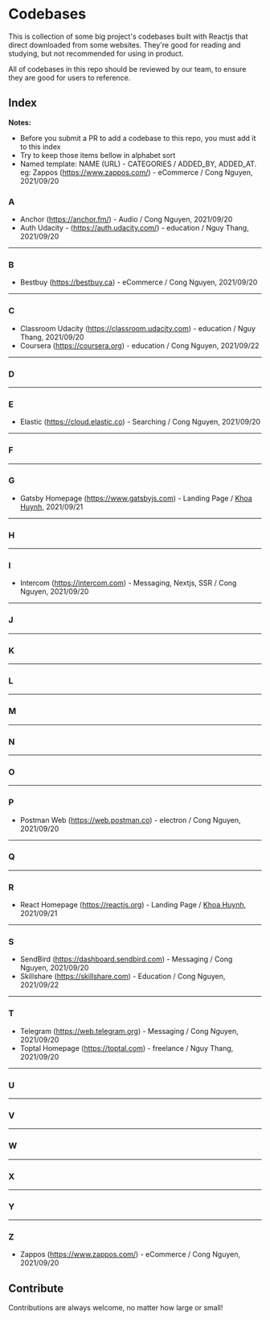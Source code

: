 # Codebases

This is collection of some big project's codebases built with Reactjs that direct downloaded from some websites. They're good for reading and studying, but not recommended for using in product.

All of codebases in this repo should be reviewed by our team, to ensure they are good for users to reference.

## Index

**Notes:**
* Before you submit a PR to add a codebase to this repo, you must add it to this index
* Try to keep those items bellow in alphabet sort
* Named template: NAME (URL) - CATEGORIES / ADDED_BY, ADDED_AT. eg: Zappos (https://www.zappos.com/) - eCommerce / Cong Nguyen, 2021/09/20

### A
* Anchor (https://anchor.fm/) - Audio / Cong Nguyen, 2021/09/20
* Auth Udacity - (https://auth.udacity.com/) - education / Nguy Thang, 2021/09/20

---
### B
* Bestbuy (https://bestbuy.ca) - eCommerce / Cong Nguyen, 2021/09/20

---
### C
* Classroom Udacity (https://classroom.udacity.com) - education / Nguy Thang, 2021/09/20
* Coursera (https://coursera.org) - education / Cong Nguyen, 2021/09/22

---
### D

---
### E
* Elastic (https://cloud.elastic.co) - Searching / Cong Nguyen, 2021/09/20

---
### F

---
### G
* Gatsby Homepage (https://www.gatsbyjs.com) - Landing Page / [Khoa Huynh](https://github.com/htdangkhoa), 2021/09/21

---
### H

---
### I
* Intercom (https://intercom.com) - Messaging, Nextjs, SSR / Cong Nguyen, 2021/09/20

---
### J

---
### K

---
### L

---
### M

---
### N

---
### O

---
### P
* Postman Web (https://web.postman.co) - electron / Cong Nguyen, 2021/09/20

---
### Q

---
### R
* React Homepage (https://reactjs.org) - Landing Page / [Khoa Huynh](https://github.com/htdangkhoa), 2021/09/21

---
### S
* SendBird (https://dashboard.sendbird.com) - Messaging / Cong Nguyen, 2021/09/20
* Skillshare (https://skillshare.com) - Education / Cong Nguyen, 2021/09/22

---
### T
* Telegram (https://web.telegram.org) - Messaging / Cong Nguyen, 2021/09/20
* Toptal Homepage (https://toptal.com) - freelance / Nguy Thang, 2021/09/20

---
### U

---
### V

---
### W

---
### X

---
### Y

---
### Z
* Zappos (https://www.zappos.com/) - eCommerce / Cong Nguyen, 2021/09/20


## Contribute

Contributions are always welcome, no matter how large or small!
